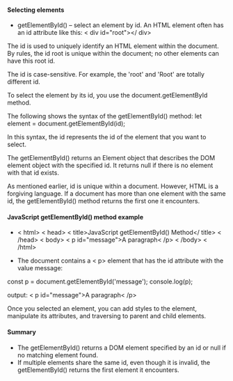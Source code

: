 #### Selecting elements

- getElementById() – select an element by id.
An HTML element often has an id attribute like this:
< div id="root"></ div>

The id is used to uniquely identify an HTML element within the document. By rules, the id root is unique within the document; no other elements can have this root id.

The id is case-sensitive. For example, the 'root' and 'Root' are totally different id.

To select the element by its id, you use the document.getElementById method.

The following shows the syntax of the getElementById() method:
let element = document.getElementById(id);

In this syntax, the id represents the id of the element that you want to select.

The getElementById() returns an Element object that describes the DOM element object with the specified id. It returns null if there is no element with that id exists.

As mentioned earlier, id is unique within a document. However, HTML is a forgiving language. If a document has more than one element with the same id, the getElementById() method returns the first one it encounters.

#### JavaScript getElementById() method example

- < html>
    < head>
        < title>JavaScript getElementById() Method</ title>
    < /head>
    < body>
        < p id="message">A paragraph< /p>
    < /body>
< /html>

- The document contains a < p> element that has the id attribute with the value message:

const p = document.getElementById('message');
console.log(p);

output: < p id="message">A paragraph< /p>

Once you selected an element, you can add styles to the element, manipulate its attributes, and traversing to parent and child elements.

#### Summary 

- The getElementById() returns a DOM element specified by an id or null if no matching element found.
- If multiple elements share the same id, even though it is invalid, the getElementById() returns the first element it encounters.